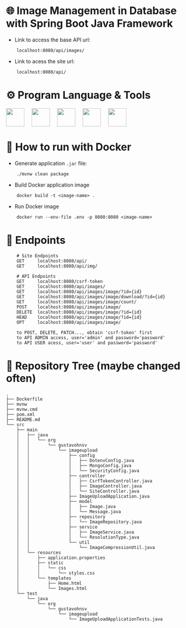 # 🌐 Image Management in Database with Spring Boot Java Framework

- Link to access the base API url:
```
    localhost:8080/api/images/
```

- Link to acess the site url:
```
    localhost:8080/api/
```

# ⚙️ Program Language & Tools
<div style="display: flex; flex-direction: row; gap: 20px">
<img src="https://cdn.jsdelivr.net/gh/devicons/devicon@latest/icons/java/java-original.svg" width="50"/>
<img src="https://cdn.jsdelivr.net/gh/devicons/devicon@latest/icons/spring/spring-original.svg" width="50"/>
<img src="https://cdn.jsdelivr.net/gh/devicons/devicon@latest/icons/maven/maven-original.svg" width="50"/>
<img src="https://cdn.jsdelivr.net/gh/devicons/devicon@latest/icons/mongodb/mongodb-original.svg" width="50"/>
<img src="https://cdn.jsdelivr.net/gh/devicons/devicon@latest/icons/docker/docker-original.svg" width="50"/>
</div>

# 🐋 How to run with Docker

- Generate application `.jar` file:
``` 
    ./mvnw clean package
```
- Build Docker application image
```
    docker build -t <image-name> .
```
- Run Docker image
```
    docker run --env-file .env -p 8080:8080 <image-name>
```

# 📶 Endpoints

```
    # Site Endpoints
    GET     localhost:8080/api/
    GET     localhost:8080/api/img/

    # API Endpoints
    GET     localhost:8080/csrf-token
    GET     localhost:8080/api/images/
    GET     localhost:8080/api/images/image/?id={id}
    GET     localhost:8080/api/images/image/download/?id={id}
    GET     localhost:8080/api/images/image/count/
    POST    localhost:8080/api/images/image/
    DELETE  localhost:8080/api/images/image/?id={id}
    HEAD    localhost:8080/api/images/image/?id={id}
    OPT     localhost:8080/api/images/image/
    
    to POST, DELETE, PATCH..., obtain 'csrf-token' first
    to API ADMIN access, user='admin' and password='password'
    to API USER acess, user='user' and password='password'
```

# 🌳 Repository Tree (maybe changed often)

```
.
├── Dockerfile
├── mvnw
├── mvnw.cmd
├── pom.xml
├── README.md
└── src
    ├── main
    │   ├── java
    │   │   └── org
    │   │       └── gustavohnsv
    │   │           └── imageupload
    │   │               ├── config
    │   │               │   ├── DotenvConfig.java
    │   │               │   ├── MongoConfig.java
    │   │               │   └── SecurityConfig.java
    │   │               ├── controller
    │   │               │   ├── CsrfTokenController.java
    │   │               │   ├── ImageController.java
    │   │               │   └── SiteController.java
    │   │               ├── ImageUploadApplication.java
    │   │               ├── model
    │   │               │   ├── Image.java
    │   │               │   └── Message.java
    │   │               ├── repository
    │   │               │   └── ImageRepository.java
    │   │               ├── service
    │   │               │   ├── ImageService.java
    │   │               │   └── ResolutionType.java
    │   │               └── util
    │   │                   └── ImageCompressionUtil.java
    │   └── resources
    │       ├── application.properties
    │       ├── static
    │       │   └── css
    │       │       └── styles.css
    │       └── templates
    │           ├── Home.html
    │           └── Images.html
    └── test
        └── java
            └── org
                └── gustavohnsv
                    └── imageupload
                        └── ImageUploadApplicationTests.java
```